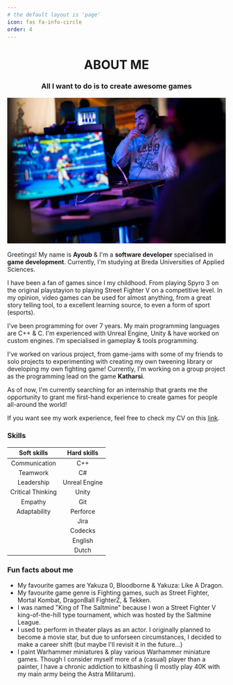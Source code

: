 ```yaml
---
# the default layout is 'page'
icon: fas fa-info-circle
order: 4
---
```

<div align="center">
 <H1>ABOUT ME</H1>
</div>

<div align="center">
 <H3>All I want to do is to create awesome games</H3>
</div>

<center>
<img src="../assets/images/FullPicOfMe.png" width="700" alt="Hey, that's me participating in the RedBull Strijders tournament!"/>
</center>

Greetings! My name is **Ayoub** & I'm a **software developer** specialised in **game development**. Currently, I'm studying at Breda Universities of Applied Sciences.

I have been a fan of games since I my childhood. From playing Spyro 3 on the original playstayion to playing Street Fighter V on a competitive level. In my opinion, video games can be used for almost anything, from a great story telling tool, to a excellent learning source, to even a form of sport (esports).

I've been programming for over 7 years. My main programming languages are C++ & C. I'm experienced with Unreal Engine, Unity & have worked on custom engines. I'm specialised in gameplay & tools programming.

I've worked on various project, from game-jams with some of my friends to solo projects to experimenting with creating my own tweening library or developing my own fighting game! Currently, I'm working on a group project as the programming lead on the game **Katharsi**.

As of now, I'm currently searching for an internship that grants me the opportunity to grant me first-hand experience to create games for people all-around the world!

If you want see my work experience, feel free to check my CV on this <a href="/assets/CV_Ayoub_Lamdaghri_ENG.docx">link</a>.

<div>
 <H3>Skills</H3>
</div>

| Soft skills | Hard skills |
| :----------------: | :----------------: |
| Communication | C++ |
| Teamwork | C# |
| Leadership | Unreal Engine |
| Critical Thinking | Unity |
| Empathy | Git |
| Adaptability | Perforce |
|  | Jira |
|  | Codecks |
|  | English |
|  | Dutch |

<div>
<H3>Fun facts about me</H3>
</div>

- My favourite games are Yakuza 0, Bloodborne & Yakuza: Like A Dragon.
- My favourite game genre is Fighting games, such as Street Fighter, Mortal Kombat, DragonBall FighterZ, & Tekken.
- I was named "King of The Saltmine" because I won a Street Fighter V king-of-the-hill type tournament, which was hosted by the Saltmine League.
- I used to perform in theater plays as an actor. I originally planned to become a movie star, but due to unforseen circumstances, I decided to make a career shift (but maybe I'll revisit it in the future...)
- I paint Warhammer miniatures & play various Warhammer miniature games. Though I consider myself more of a (casual) player than a painter, I have a chronic addiction to kitbashing (I mostly play 40K with my main army being the Astra Militarum).

